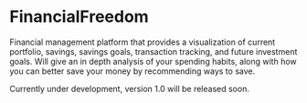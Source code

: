# FinancialFreedom

Financial management platform that provides a visualization of current portfolio, savings, savings goals, transaction tracking, and future investment goals. Will give an in depth analysis of your spending habits, along with how you can better save your money by recommending ways to save.

Currently under development, version 1.0 will be released soon.
